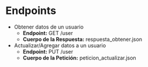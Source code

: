 # Endpoints

- Obtener datos de un usuario
  - **Endpoint:** GET /user
  - **Cuerpo de la Respuesta:** respuesta_obtener.json
- Actualizar/Agregar datos a un usuario
  - **Endpoint:** PUT /user
  - **Cuerpo de la Petición:** peticion_actualizar.json
